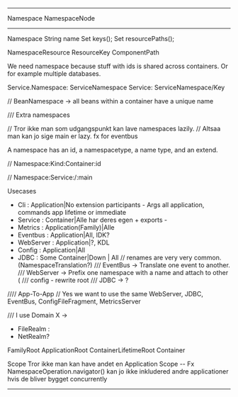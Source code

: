 ----
  Namespace
  NamespaceNode


------
Namespace
  String name
  Set<ResourceKey> keys();
  Set<ResourcePath> resourcePaths();

NamespaceResource
  ResourceKey
  ComponentPath

We need namespace because stuff with ids is shared across containers.
Or for example multiple databases.

Service.Namespace: ServiceNamespace
Service: ServiceNamespace/Key

// BeanNamespace -> all beans within a container have a unique name

/// Extra namespaces

// Tror ikke man som udgangspunkt kan lave namespaces lazily.
// Altsaa man kan jo sige main er lazy. fx for eventbus

A namespace has an id, a namespacetype, a name type, and an extend.

// Namespace:Kind:Container:id

// Namespace:Service:/:main

Usecases
- Cli : Application|No extension participants - Args all application, commands app lifetime or immediate 
- Service : Container|Alle har deres egen + exports -
- Metrics : Application(Family)|Alle
- Eventbus : Application|All, IDK?
- WebServer : Application|?, KDL
- Config : Application|All
- JDBC : Some Container|Down | All
// renames are very very common. (NamespaceTranslation?)
/// EventBus -> Translate one event to another.
/// WebServer -> Prefix one namespace with a name and attach to other (
/// config - rewrite root
/// JDBC -> ?

//// App-To-App
// Yes we want to use the same WebServer, JDBC, EventBus, ConfigFileFragment, MetricsServer


/// I use Domain X -> 


- FileRealm :
- NetRealm?

FamilyRoot
ApplicationRoot
ContainerLifetimeRoot
Container


Scope
Tror ikke man kan have andet en Application Scope
-- Fx NamespaceOperation.navigator() kan jo ikke inkludered andre applicationer
   hvis de bliver bygget concurrently
   
   
   
   

   
------ 